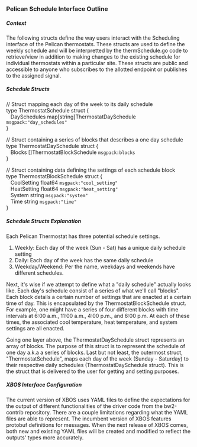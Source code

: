 ### Pelican Schedule Interface Outline

##### Context

The following structs define the way users interact with the Scheduling interface of the Pelican thermostats. These structs are used to define the weekly schedule and will be interpretted by the thermSchedule.go code to retrieve/view in addition to making changes to the existing schedule for individual thermostats within a particular site. These structs are public and accessible to anyone who subscribes to the allotted endpoint or publishes to the assigned signal.

##### Schedule Structs

// Struct mapping each day of the week to its daily schedule <br>
type ThermostatSchedule struct {<br>
&nbsp;&nbsp;&nbsp;DaySchedules map[string]ThermostatDaySchedule `msgpack:"day_schedules"`<br>
}<br>

// Struct containing a series of blocks that describes a one day schedule <br>
type ThermostatDaySchedule struct { <br>
&nbsp;&nbsp;&nbsp;Blocks []ThermostatBlockSchedule `msgpack:blocks` <br>
} <br>

// Struct containing data defining the settings of each schedule block <br>
type ThermostatBlockSchedule struct { <br>
&nbsp;&nbsp;&nbsp;CoolSetting float64 `msgpack:"cool_setting"` <br>
&nbsp;&nbsp;&nbsp;HeatSetting float64 `msgpack:"heat_setting"` <br>
&nbsp;&nbsp;&nbsp;System      string  `msgpack:"system"` <br>
&nbsp;&nbsp;&nbsp;Time        string  `msgpack:"time"` <br>
}

##### Schedule Structs Explanation

Each Pelican Thermostat has three potential schedule settings.
1. Weekly: Each day of the week (Sun - Sat) has a unique daily schedule setting
2. Daily: Each day of the week has the same daily schedule
3. Weekday/Weekend: Per the name, weekdays and weekends have different schedules.

Next, it's wise if we attempt to define what a "daily schedule" actually looks like. Each day's schedule consist of a series of what we'll call "blocks". Each block details a certain number of settings that are enacted at a certain time of day. This is encapsulated by the ThermostatBlockSchedule struct. For example, one might have a series of four different blocks with time intervals at 6:00 a.m., 11:00 a.m., 4:00 p.m., and 6:00 p.m. At each of these times, the associated cool temperature, heat temperature, and system settings are all enacted.

Going one layer above, the ThermostatDaySchedule struct represents an array of blocks. The purpose of this struct is to represent the schedule of one day a.k.a a series of blocks. Last but not least, the outermost struct, "ThermostatSchedule", maps each day of the week (Sunday - Saturday) to their respective daily schedules (ThermostatDaySchedule struct). This is the struct that is delivered to the user for getting and setting purposes.

##### XBOS Interface Configuration

The current version of XBOS uses YAML files to define the expectations for the output of different functionalities of the driver code from the bw2-contrib repository. There are a couple limitations regarding what the YAML files are able to represent. The incumbent version of XBOS features protobuf definitions for messages. When the next release of XBOS comes, both new and existing YAML files will be created and modified to reflect the outputs' types more accurately.
